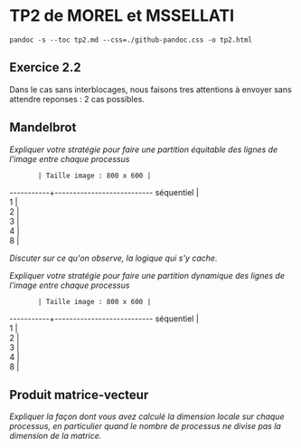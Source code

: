 # TP2 de MOREL et MSSELLATI

`pandoc -s --toc tp2.md --css=./github-pandoc.css -o tp2.html`

## Exercice 2.2
Dans le cas sans interblocages, nous faisons tres attentions à envoyer sans attendre reponses : 2 cas possibles.  


## Mandelbrot 

*Expliquer votre stratégie pour faire une partition équitable des lignes de l'image entre chaque processus*

           | Taille image : 800 x 600 | 
-----------+---------------------------
séquentiel |              
1          |              
2          |              
3          |              
4          |              
8          |              


*Discuter sur ce qu'on observe, la logique qui s'y cache.*

*Expliquer votre stratégie pour faire une partition dynamique des lignes de l'image entre chaque processus*

           | Taille image : 800 x 600 | 
-----------+---------------------------
séquentiel |              
1          |              
2          |              
3          |              
4          |              
8          |              



## Produit matrice-vecteur



*Expliquer la façon dont vous avez calculé la dimension locale sur chaque processus, en particulier quand le nombre de processus ne divise pas la dimension de la matrice.*
